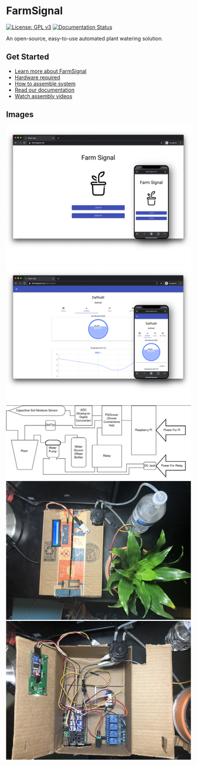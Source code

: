 # FarmSignal

[![License: GPL v3](https://img.shields.io/badge/License-GPL%20v3-blue.svg)](http://www.gnu.org/licenses/gpl-3.0)
[![Documentation Status](https://readthedocs.org/projects/farmsignal/badge/?version=latest)](http://docs.farmsignal.net/en/latest/?badge=latest)

An open-source, easy-to-use automated plant watering solution.

## Get Started
- [Learn more about FarmSignal](https://www.sandbox.csun.edu/~ajc60058/)
- [Hardware required](https://farmsignal.readthedocs.io/en/latest/overview/prerequisites.html)
- [How to assemble system](https://farmsignal.readthedocs.io/en/latest/assembly/hardware.html)
- [Read our documentation](https://farmsignal.readthedocs.io/en/latest/index.html)
- [Watch assembly videos](https://www.youtube.com/watch?v=xMBV64GCkpA&list=PLiWFbkxE08WsIBoiFEdOXkTn2Xg36TSrN)


## Images
<img src="images/farmsignal-landing.png" width="600px" height="auto" />
<img src="images/farmsignal-graphs.png" width="600px" height="auto" />
<img src="images/project-diagram.png" width="600px" height="auto" />
<img src="images/closed-hardware.jpeg" width="600px" height="auto" />
<img src="images/hardware-exposed.jpeg" width="600px" height="auto" />